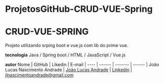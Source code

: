 # ProjetosGitHub-CRUD-VUE-Spring
# CRUD-VUE-SPRING
Projeto utilizando srping boot e vue.js com lib do prime vue.

**tecnologia**
Java / Spring boot / HTML / JavaScript / Vue.js

**autor**
 Nome | GitHub | Likedin | E-mail
| ---- | ------ | ------- | ------
| João Lucas Nascimento Andrade | [João Lucas Andrade](https://github.com/Jlucas93/Form) | [Linkedin](https://www.linkedin.com/in/joão-lucas-nascimento-andrade-34574398) | jlnascimentoandrade@gmail.com

